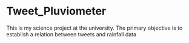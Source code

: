 # Tweet_Pluviometer
This is my science project at the university.
The primary objective is to establish a relation between tweets and rainfall data
